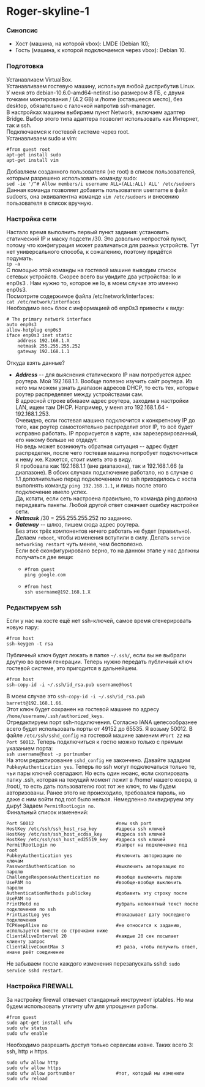 # Roger-skyline-1  
### Синопсис  
* Хост (машина, на которой vbox): LMDE (Debian 10);  
* Гость (машина, к которой подключаемся через vbox): Debian 10.
### Подготовка
Устанавлиаем VirtualBox.  
Устанавливаем гостевую машину, используя любой дистрибутив Linux.
У меня это debian-10.6.0-amd64-netinst.iso размером 8 ГБ, с двумя точками монтирования
/ (4.2 GB) и /home (оставшееся место), без desktop, обязательно с галочкой напротив
ssh-manager.  
В настройках машины выбираем пункт Network, включаем адаптер Bridge. Выбор этого
типа адаптера позволит использовать как Интернет, так и ssh.  
Подключаемся к гостевой системе через root.  
Устанавливаем sudo и vim:  
```shell script
#from guest root
apt-get install sudo
apt-get install vim
```
Добавляем созданного пользователя (не root) в список пользователей, которым
разрешено использовать команду sudo:  
`sed -ie '/^# Allow members/i username ALL=(ALL:ALL) ALL' /etc/sudoers`  
Данная команда позволяет добавить пользователя username в файл sudoers, она
эквивалентна команде `vim /etc/sudoers` и внесению пользователя в список вручную.
### Настройка сети
Настало время выполнить первый пункт задания:
установить статический IP и маску подсети /30. Это довольно непростой пункт,
потому что конфигурация может различаться для разных устройств. Тут нет
универсального способа, к сожалению, поэтому придётся подумать.  
`ip -a`  
С помощью этой команды на гостевой машине выводим список сетевых устройств.
Скорее всего вы увидите два устройства: lo и enp0s3
. Нам нужно то, которое не lo, в моем случае это именно enp0s3.  
Посмотрите содержимое файла /etc/network/interfaces:  
`cat /etc/network/interfaces `  
Необходимо весь блок с информацией об enp0s3 привести к виду:  
```
# The primary network interface  
auto enp0s3  
allow-hotplug enp0s3  
iface enp0s3 inet static  
	address 192.168.1.X  
	netmask 255.255.255.252  
	gateway 192.168.1.1
```
Откуда взять данные?  
* **_Address_** -- для выяснения статического IP нам потребуется адрес роутера. Мой
192.168.1.1. Вообще полезно изучить сайт роутера. Из него мы можем узнать диапазон
адресов DHCP, то есть тех, которые роутер распределяет между устройствами сам.  
В адресной строке вбиваем адрес роутера, заходим в настройки LAN, ищем там DHCP.
Например, у меня это 192.168.1.64 - 192.168.1.253.  
Очевидно, если гостевая машина подключится к конкретному IP до того, как роутер
самостоятельно распределит этот IP, то всё будет исправно работать. IP прорисуется
в карте, как зарезервированный, его никому больше не отдадут.  
Но ведь может возникнуть обратная ситуация -- адрес будет распределен, после чего
гостевая машина попробует подключиться к нему же. Кажется, стоит иметь это в виду.  
Я пробовала как 192.168.1.1 (вне диапазона), так и 192.168.1.66 (в диапазоне).
В обоих случаях подключение работало, но в случае с 1.1 дополнительно перед подключением
по ssh приходилось с хоста выполнять команду `ping 192.168.1.1`, и лишь после этого
подключение имело успех.  
Да, кстати, если сеть настроена правильно, то команда ping должна передавать пакеты.
Любой другой ответ означает ошибку настройки сети.
* **_Netmask_** /30 = 255.255.255.252 по заданию.  
* **_Gateway_** -- шлюз, пишем сюда адрес роутера.  
Без этих трёх компонентов ничего работать не будет (правильно).  
Делаем `reboot`, чтобы изменения вступили в силу. Делать `service networking restart` чуть менее, чем бесполезно.  
Если всё сконфигурировано верно, то на данном этапе у нас должны получаться две вещи:  
    *   ```shell script
        #from guest
        ping google.com
        ```
    *   ```shell script
        #from host  
        ssh username@192.168.1.X
        ```
### Редактируем ssh  
Если у нас на хосте ещё нет ssh-ключей, самое время сгенерировать новую пару:  
```shell script
#from host
ssh-keygen -t rsa
```
Публичный ключ будет лежать в папке `~/.ssh/`, если вы не выбрали другую во время генерации.
Теперь нужно передать публичный ключ гостевой системе, это пригодится в дальнейшем.  
```shell script
#from host
ssh-copy-id -i ~/.ssh/id_rsa.pub username@host
```
В моем случае это `ssh-copy-id -i ~/.ssh/id_rsa.pub barrett@192.168.1.66`.  
Этот ключ будет сохранен на гостевой машине по адресу `/home/username/.ssh/authorized_keys`.  
Отредактируем порт ssh-подключения. Согласно IANA целесообразнее всего будет использовать
порты от 49152 до 65535. Я возьму 50012. В файле `/etc/ssh/sshd_config` на гостевой
 машине заменим `#Port 22` на `Port 50012`.
Теперь подключиться к гостю можно только с прямым указанием порта:  
`ssh username@host -p portnumber`  
На этом редактирование `sshd_config` не закончено. Давайте зададим `PubkeyAuthentication yes`.
Теперь по ssh могут подключаться только те, чьи пары ключей совпадают. Но есть один
нюанс, если скопировать папку .ssh, которая на текущий момент лежит в /home/ нашего
юзера, в /root/, то есть дать пользователю root тот же ключ, то мы будем авторизованы.
Ранее этого не происходило, требовался пароль, но даже с ним войти под root было нельзя.
Немедленно ликвидируем эту дыру! Задаем `PermitRootLogin no`.  
Финальный список изменений:  
```shell script
Port 50012                              #new ssh port
HostKey /etc/ssh/ssh_host_rsa_key       #адреса ssh ключей
HostKey /etc/ssh/ssh_host_ecdsa_key     #адреса ssh ключей
HostKey /etc/ssh/ssh_host_ed25519_key   #адреса ssh ключей
PermitRootLogin no                      #запрет на подключение под root
PubkeyAuthentication yes                #включить авторизацию по ключам
PasswordAuthentication no               #выключить авторизацию по паролю
ChallengeResponseAuthentication no      #вообще выключить пароли
UsePAM no                               #вообще-вообще выключить пароли
AuthenticationMethods publickey         #добавить эту строку после UsePAM no
PrintMotd no                            #убрать непонятный текст после подключения по ssh
PrintLastLog yes                        #показывает дату последнего подключения
TCPKeepAlive no                         #не относится к заданию, используется вместе со строчками ниже
ClientAliveInterval 20                  #каждые 20 сек посылает клиенту запрос
ClientAliveCountMax 3                   #3 раза, чтобы получить ответ, иначе рвёт соединение
```
Не забываем после каждого изменения перезапускать sshd: `sudo service sshd restart`.
### Настройка FIREWALL  
За настройку firewall отвечает стандарный инструмент iptables. Но мы будем использовать
утилиту ufw для упрощения работы.
```shell script
#from guest
sudo apt-get install ufw
sudo ufw status
sudo ufw enable
```
Необходимо разрешить доступ только сервисам извне. Таких всего 3: ssh, http и https.  
```shell script
sudo ufw allow http
sudo ufw allow https
sudo ufw allow portnumber               #тот, который мы изменили
sudo ufw reload
```
